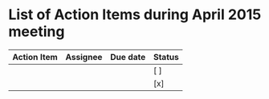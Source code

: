 # List of Action Items during April 2015 meeting

| Action Item | Assignee | Due date | Status |
| ----------- | -------- | -------- | ------ |
|             |          |          | [ ]    |
|             |          |          | [x]    |
